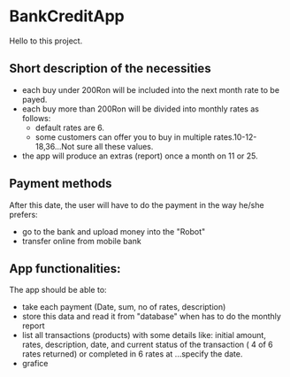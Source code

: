 # BankCreditApp
Hello to this project.

## Short description of the necessities
- each buy under 200Ron will be included into the next month rate to be payed.
- each buy more than 200Ron will be divided into monthly rates as follows:
    - default rates are 6.
    - some customers can offer you to buy in multiple rates.10-12-18,36...Not sure all these values.
- the app will produce an extras (report) once a month on 11 or 25.
## Payment methods
After this date, the user will have to do the payment in the way he/she prefers:
- go to the bank and upload money into the "Robot"
- transfer online from mobile bank

## App functionalities:
The app should be able to: 
- take each payment (Date, sum, no of rates, description)
- store this data and read it from "database" when has to do the monthly report
- list all transactions (products) with some details like: initial amount, rates, description, date, and current status of the transaction ( 4 of 6 rates returned) or completed in 6 rates at ...specify the date.
- grafice
